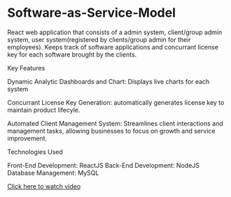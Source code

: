 # Software-as-Service-Model 
React web application that consists of a admin system, client/group admin system, user system(registered by clients/group admin for their employees). Keeps track of software applications and concurrant license key for each software brought by the clients.

Key Features

Dynamic Analytic Dashboards and Chart: Displays live charts for each system

Concurrant License Key Generation: automatically generates license key to maintain product lifecyle.

Automated Client Management System: Streamlines client interactions and management tasks, allowing businesses to focus on growth and service improvement.

Technologies Used

Front-End Development: ReactJS
Back-End Development: NodeJS
Database Management: MySQL

[Click here to watch video](https://drive.google.com/file/d/1t1IdX_m0IXCVmef0IbNMlZF-WHW6ry8U/view)



